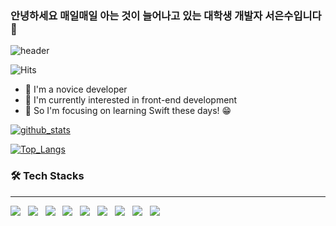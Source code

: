 ### 안녕하세요 매일매일 아는 것이 늘어나고 있는 대학생 개발자 서은수입니다 👋

![header](https://capsule-render.vercel.app/api?type=waving&color=FFCC66&height=270&section=header&text=Eun%20Su%20Seo&fontSize=90&fontColor=FFFFFF&animation=twinkling)

![Hits](https://hits.seeyoufarm.com/api/count/incr/badge.svg?url=https%3A%2F%2Fgithub.com%2FEunsuSeo01)
- 🌱 I'm a novice developer 
- 🤔 I'm currently interested in front-end development
- 🔭 So I'm focusing on learning Swift these days! 😁
<!--
**EunsuSeo01/EunsuSeo01** is a ✨ _special_ ✨ repository because its `README.md` (this file) appears on your GitHub profile.

Here are some ideas to get you started:

- 🔭 I’m currently working on ...
- 🌱 I’m currently learning ... C & Java!
- 👯 I’m looking to collaborate on ...
- 🤔 I’m looking for help with ...
- 💬 Ask me about ...
- 📫 How to reach me: ...
- 😄 Pronouns: ...
- ⚡ Fun fact: ...
-->

[![github_stats](https://github-readme-stats.vercel.app/api?username=EunsuSeo01&show_icons=true&hide_border=true)](https://github.com/EunsuSeo01)

[![Top_Langs](https://github-readme-stats.vercel.app/api/top-langs/?username=EunsuSeo01&layout=compact)](https://github.com/EunsuSeo01)



### 🛠 Tech Stacks
* * *
<p>
<img src="https://img.shields.io/badge/HTML5-E34F26?style=flat-square&logo=HTML5&logoColor=white"/></a> &nbsp
<img src="https://img.shields.io/badge/CSS3-1572B6?style=flat-square&logo=CSS3&logoColor=white"/></a> &nbsp
<img src="https://img.shields.io/badge/JavaScript-F7DF1E?style=flat-square&logo=JavaScript&logoColor=white"/></a> &nbsp
<!-- <img src="https://img.shields.io/badge/Android-3DDC84?style=flat-square&logo=Android&logoColor=white"/></a> &nbsp -->
<img src="https://img.shields.io/badge/-C-yellow?style=flat-square&logo=C&logoColor=white"/> &nbsp
<img src="https://img.shields.io/badge/-Java-green?style=flat-square&logo=Java&logoColor=white"/> &nbsp
<img src="https://img.shields.io/badge/-Spring%20boot-blue?style=flat-square&logo=Spring%20boot&logoColor=white"/> &nbsp 
<img src="https://img.shields.io/badge/-Swift-F05138?style=flat-square&logo=Swift&logoColor=white"/> &nbsp
<img src="https://img.shields.io/badge/MySQL-4479A1?style=flat-square&logo=MySQL&logoColor=white"/></a> &nbsp 
<img src="https://img.shields.io/badge/Amazon AWS-232F3E?style=flat-square&logo=Amazon%20AWS&logoColor=white"/></a> &nbsp
</p>
